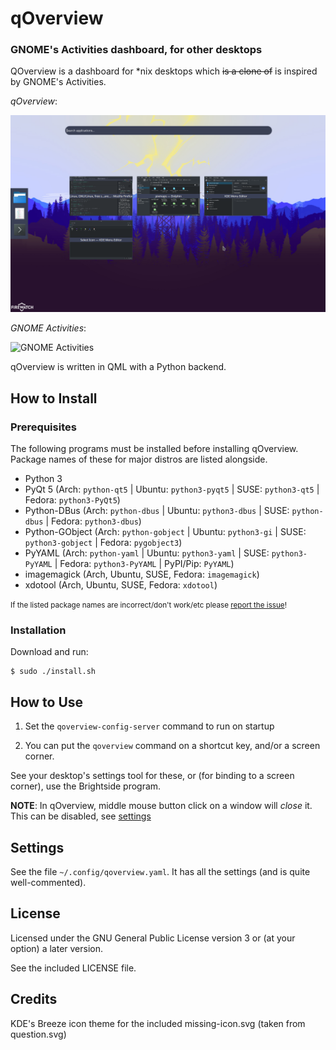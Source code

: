 # qOverview
### GNOME's Activities dashboard, for other desktops

QOverview is a dashboard for \*nix desktops which ~~is a clone of~~ is inspired by GNOME's Activities.

*qOverview*:

![qoverview](.github/qoverview_scrot.png)

*GNOME Activities*:

![GNOME Activities](.github/gnome_activities.png)

qOverview is written in QML with a Python backend.

## How to Install

### Prerequisites

The following programs must be installed before installing qOverview. Package names of these for major distros are listed alongside.

- Python 3
- PyQt 5 (Arch: `python-qt5` | Ubuntu: `python3-pyqt5` | SUSE: `python3-qt5` | Fedora: `python3-PyQt5`)
- Python-DBus (Arch: `python-dbus` | Ubuntu: `python3-dbus` | SUSE: `python-dbus` | Fedora: `python3-dbus`)
- Python-GObject (Arch: `python-gobject` | Ubuntu: `python3-gi` | SUSE: `python3-gobject` | Fedora: `pygobject3`)
- PyYAML (Arch: `python-yaml` | Ubuntu: `python3-yaml` | SUSE: `python3-PyYAML` | Fedora: `python3-PyYAML` | PyPI/Pip: `PyYAML`)
- imagemagick (Arch, Ubuntu, SUSE, Fedora: `imagemagick`)
- xdotool (Arch, Ubuntu, SUSE, Fedora: `xdotool`)

<small>If the listed package names are incorrect/don't work/etc please [report the issue](https://github.com/bharadwaj-raju/qOverview/issues/new)!</small>

### Installation

Download and run:

    $ sudo ./install.sh

## How to Use

1. Set the `qoverview-config-server` command to run on startup

2. You can put the `qoverview` command on a shortcut key, and/or a screen corner.

See your desktop's settings tool for these, or (for binding to a screen corner), use the Brightside program.

**NOTE**: In qOverview, middle mouse button click on a window will *close* it. This can be disabled, see [settings](#settings)

## Settings

See the file `~/.config/qoverview.yaml`. It has all the settings (and is quite well-commented).

## License

Licensed under the GNU General Public License version 3 or (at your option) a later version.

See the included LICENSE file.

## Credits

KDE's Breeze icon theme for the included missing-icon.svg (taken from question.svg)
